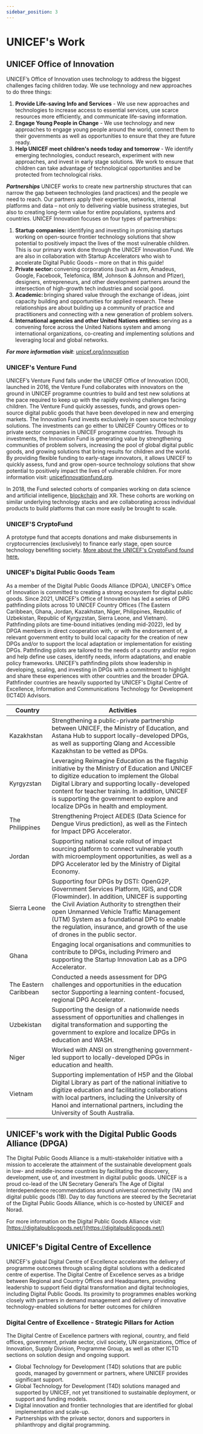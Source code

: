 ```yaml
---
sidebar_position: 3
---
```


# UNICEF's Work

## UNICEF Office of Innovation

UNICEF’s Office of Innovation uses technology to address the biggest challenges facing children today. We use technology and new approaches to do three things:
1. **Provide Life-saving Info and Services** - We use new approaches and technologies to increase access to essential services, use scarce resources more efficiently, and communicate life-saving information.  
2. **Engage Young People in Change** - We use technology and new approaches to engage young people around the world, connect them to their governments as well as opportunities to ensure that they are future ready. 
3. **Help UNICEF meet children's needs today and tomorrow** - We identify emerging technologies, conduct research, experiment with new approaches, and invest in early stage solutions. We work to ensure that children can take advantage of technological opportunities and be protected from technological risks. 

_**Partnerships**_
UNICEF works to create new partnership structures that can narrow the gap between technologies (and practices) and the people we need to reach. Our partners apply their expertise, networks, internal platforms and data – not only to delivering viable business strategies, but also to creating long-term value for entire populations, systems and countries. UNICEF Innovation focuses on four types of partnerships: 
1. **Startup companies:** identifying and investing in promising startups working on open-source frontier technology solutions that show potential to positively impact the lives of the most vulnerable children.  This is our primary work done through the UNICEF Innovation Fund.  We are also in collaboration with Startup Accelerators who wish to accelerate Digital Public Goods – more on that in this guide! 
2. **Private sector:** convening corporations (such as Arm, Amadeus, Google, Facebook, Telefonica, IBM, Johnson & Johnson and Pfizer), designers, entrepreneurs, and other development partners around the intersection of high-growth tech industries and social good.  
3. **Academic:** bringing shared value through the exchange of ideas, joint capacity building and opportunities for applied research. These relationships are about building up a community of practice and practitioners and connecting with a new generation of problem solvers. 
4. **International agencies and other United Nations entities:** serving as a convening force across the United Nations system and among international organizations, co-creating and implementing solutions and leveraging local and global networks.

_**For more information visit**_: [unicef.org/innovation](unicef.org/innovation)

### UNICEF's Venture Fund
UNICEF’s Venture Fund falls under the UNICEF Office of Innovation (OOI), launched in 2016, the Venture Fund collaborates with innovators on the ground in UNICEF programme countries to build and test new solutions at the pace required to keep up with the rapidly evolving challenges facing children.   The Venture Fund quickly assesses, funds, and grows open-source digital public goods that have been developed in new and emerging markets. The Innovation Fund invests exclusively in open source technology solutions. The investments can go either to UNICEF Country Offices or to private sector companies in UNICEF programme countries. Through its investments, the Innovation Fund is generating value by strengthening communities of problem solvers, increasing the pool of global digital public goods, and growing solutions that bring results for children and the world.  By providing flexible funding to early-stage innovators, it allows UNICEF to quickly assess, fund and grow open-source technology solutions that show potential to positively impact the lives of vulnerable children.  For more information visit: [unicefinnovationfund.org](unicefinnovationfund.org).

In 2018, the Fund selected cohorts of companies working on data science and artificial intelligence, [blockchain](https://www.unicef.org/press-releases/unicefs-innovation-fund-announces-first-cohort-blockchain-investments-emerging) and XR. These cohorts are working on similar underlying technology stacks and are collaborating across individual products to build platforms that can more easily be brought to scale.


### UNICEF'S CryptoFund
A prototype fund that accepts donations and make disbursements in cryptocurrencies (exclusively) to finance early stage, open source technology benefiting society.​​  [More about the UNICEF's CryptoFund found here.](https://cryptofund.unicef.io/) 


### **UNICEF's Digital Public Goods Team**
As a member of the Digital Public Goods Alliance (DPGA), UNICEF’s Office of Innovation is committed to creating a strong ecosystem for digital public goods.  Since 2021, UNICEF's Office of Innovation has led a series of DPG pathfinding pilots across 10 UNICEF Country Offices (The Eastern Caribbean, Ghana, Jordan, Kazakhstan, Niger, Philippines, Republic of Uzbekistan, Republic of Kyrgyzstan, Sierra Leone, and Vietnam). Pathfinding pilots are time-bound initiatives (ending mid-2022), led by DPGA members in direct cooperation with, or with the endorsement of, a relevant government entity to build local capacity for the creation of new DPGs and/or to support the local adaptation or implementation for existing DPGs. Pathfinding pilots are tailored to the needs of a country and/or region and help define use cases, identify needs, inform adaptations, and enable policy frameworks. UNICEF’s pathfinding pilots show leadership in developing, scaling, and investing in DPGs with a commitment to highlight and share these experiences with other countries and the broader DPGA.  Pathfinder countries are heavily supported by UNICEF's Digital Centre of Excellence, Information and Communications Technology for Development (ICT4D) Advisors.

| Country | Activities |
| --- | --- |
| Kazakhstan | Strengthening a public-private partnership between UNICEF, the Ministry of Education, and Astana Hub to support locally-developed DPGs, as well as supporting Qlang and Accessible Kazakhstan to be vetted as DPGs. |
| Kyrgyzstan | Leveraging Reimagine Education as the flagship initiative by the Ministry of Education and UNICEF to digitize education to implement the Global Digital Library and supporting locally-developed content for teacher training. In addition, UNICEF is supporting the government to explore and localize DPGs in health and employment. |
| The Philippines | Strengthening Project AEDES (Data Science for Dengue Virus prediction), as well as the Fintech for Impact DPG Accelerator. |
| Jordan | Supporting national scale rollout of impact sourcing platform to connect vulnerable youth with microemployment opportunities, as well as a DPG Accelerator led by the Ministry of Digital Economy. |
| Sierra Leone | Supporting four DPGs by DSTI: OpenG2P, Government Services Platform, IGIS, and CDR (Flowminder). In addition, UNICEF is supporting the Civil Aviation Authority to strengthen their open Unmanned Vehicle Traffic Management (UTM) System as a foundational DPG to enable the regulation, insurance, and growth of the use of drones in the public sector. |
| Ghana | Engaging local organisations and communities to contribute to DPGs, including Primero and supporting the Startup Innovation Lab as a DPG Accelerator. |
| The Eastern Caribbean | Conducted a needs assessment for DPG challenges and opportunities in the education sector Supporting a learning content-focused, regional DPG Accelerator. |
| Uzbekistan | Supporting the design of a nationwide needs assessment of opportunities and challenges in digital transformation and supporting the government to explore and localize DPGs in education and WASH. |
| Niger | Worked with ANSI on strengthening government-led support to locally-developed DPGs in education and health. |
| Vietnam | Supporting implementation of H5P and the Global Digital Library as part of the national initiative to digitize education and facilitating collaborations with local partners, including the University of Hanoi and international partners, including the University of South Australia. |
 

## **UNICEF's work with the Digital Public Goods Alliance (DPGA)**
The Digital Public Goods Alliance is a multi-stakeholder initiative with a mission to accelerate the attainment of the sustainable development goals in low- and middle-income countries by facilitating the discovery, development, use of, and investment in digital public goods.  UNICEF is a proud co-lead of the UN Secretary General’s The Age of Digital Interdependence recommendations around universal connectivity (1A) and digital public goods (1B). Day to day functions are steered by the Secretariat of the Digital Public Goods Alliance, which is co-hosted by UNICEF and Norad. 

For more information on the Digital Public Goods Alliance visit: [https://digitalpublicgoods.net/](https://digitalpublicgoods.net/)

## **UNICEF's Digital Centre of Excellence**
UNICEF's global Digital Centre of Excellence accelerates the delivery of programme outcomes through scaling digital solutions with a dedicated centre of expertise.  The Digital Centre of Excellence serves as a bridge between Regional and Country Offices and Headquarters, providing leadership to support field digital transformation and digital technologies, including Digital Public Goods. Its proximity to programmes enables working closely with partners in demand management and delivery of innovative technology-enabled solutions for better outcomes for children

### **Digital Centre of Excellence - Strategic Pillars for Action**
The Digital Centre of Excellence partners with regional, country, and field offices, government, private sector, civil society, UN organizations, Office of Innovation, Supply Division, Programme Group, as well as other ICTD sections on solution design and ongoing support.
   * Global Technology for Development (T4D) solutions that are public goods, managed by government or partners, where UNICEF provides significant support.
   * Global Technology for Development (T4D) solutions managed and supported by UNICEF, not yet transitioned to sustainable deployment, or support and funding models.
   * Digital innovation and frontier technologies that are identified for global implementation and scale-up.
   * Partnerships with the private sector, donors and supporters in philanthropy and digital programming.

